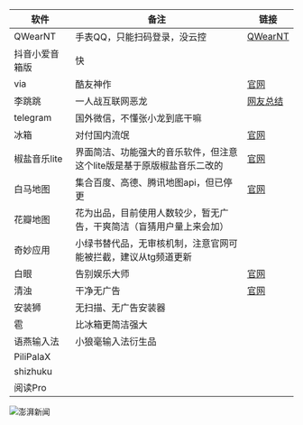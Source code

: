 | 软件 | 备注 | 链接 |
| ----------- | ----------- | ----------- |
| QWearNT | 手表QQ，只能扫码登录，没云控  | [QWearNT](https://github.com/java30433/QWearNT) |
| 抖音小爱音箱版 | 快 |
| via | 酷友神作 | [官网](https://viayoo.com/zh-cn/) |
| 李跳跳 | 一人战互联网恶龙 | [网友总结](http://ad-litiaotiao.com/#) |
| telegram | 国外微信，不懂张小龙到底干嘛 | 
|冰箱|对付国内流氓|[官网](https://iceboxdoc.catchingnow.com/) |
|椒盐音乐lite|界面简洁、功能强大的音乐软件，但注意这个lite版是基于原版椒盐音乐二改的|[官网](https://moriafly.com/salt-player/lite.html)|
|白马地图|集合百度、高德、腾讯地图api，但已停更|[官网](https://www.bmaps.cn/help.html)|
|花瓣地图|花为出品，目前使用人数较少，暂无广告，干爽简洁（盲猜用户量上来会加）|
|奇妙应用|小绿书替代品，无审核机制，注意官网可能被拦截，建议从tg频道更新|
|白眼|告别娱乐大师|[官网](https://epcdiy.org)|
|清浊|干净无广告|[官网](https://www.dircleaner.com)|
|安装狮|无扫描、无广告安装器
|雹|比冰箱更简洁强大
|语燕输入法|小狼毫输入法衍生品
|PiliPalaX|
|shizhuku|
|阅读Pro|
![澎湃新闻](https://imagecloud.thepaper.cn/thepaper/image/195/705/94.png)